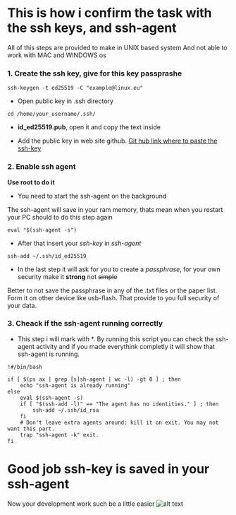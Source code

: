 # This is how i confirm the task with the ssh keys, and ssh-agent
All of this steps are provided to make in UNIX based system
And not able to work with MAC and WINDOWS os

### 1. Create the ssh key, give for this key **passprashe**
```
ssh-keygen -t ed25519 -C "example@linux.eu"
```
- Open public key in .ssh directory
```
cd /home/your_username/.ssh/
```
- **id_ed25519.pub**, open it and copy the text inside

- Add the public key in web site github.
[Git hub link where to paste the ssh-key](https://github.com/settings/keys)

### 2. Enable ssh agent
**Use root to do it**
- You need to start the ssh-agent on the background


The ssh-agent will save in your ram memory, thats mean when you restart your PC should to do this step again

```
eval "$(ssh-agent -s")
```
- After that insert your *ssh-key* in *ssh-agent*
```
ssh-add ~/.ssh/id_ed25519
```
- In the last step it will ask for you to create a *passphrase*, for your own security make it **strong** not ~~simple~~


Better to not save the passphrase in any of the .txt files or the paper list. Form it on other device like usb-flash. That provide to you full security of your data.


### 3. Cheack if the ssh-agent running correctly 
- This step i will mark with *. By running this script you can check the ssh-agent activity and if you made everythink completly it will show that ssh-agent is running.
```
!#/bin/bash

if [ $(ps ax | grep [s]sh-agent | wc -l) -gt 0 ] ; then
    echo "ssh-agent is already running"
else
    eval $(ssh-agent -s)
    if [ "$(ssh-add -l)" == "The agent has no identities." ] ; then
        ssh-add ~/.ssh/id_rsa
    fi
    # Don't leave extra agents around: kill it on exit. You may not want this part.
    trap "ssh-agent -k" exit.
fi
```

# Good job ssh-key is saved in your ssh-agent
Now your development work such be a little easier
![alt text](http://picsum.photos/200/200)
